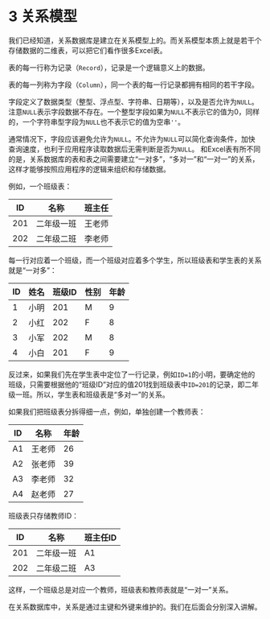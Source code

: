 # 3 关系模型

我们已经知道，关系数据库是建立在关系模型上的。而关系模型本质上就是若干个存储数据的二维表，可以把它们看作很多Excel表。

表的每一行称为记录（`Record`），记录是一个逻辑意义上的数据。

表的每一列称为字段（`Column`），同一个表的每一行记录都拥有相同的若干字段。

字段定义了数据类型（整型、浮点型、字符串、日期等），以及是否允许为`NULL`。注意`NULL`表示字段数据不存在。一个整型字段如果为`NULL`不表示它的值为0，同样的，一个字符串型字段为`NULL`也不表示它的值为空串`''`。

 通常情况下，字段应该避免允许为`NULL`。不允许为`NULL`可以简化查询条件，加快查询速度，也利于应用程序读取数据后无需判断是否为`NULL`。
和Excel表有所不同的是，关系数据库的表和表之间需要建立“一对多”，“多对一”和“一对一”的关系，这样才能够按照应用程序的逻辑来组织和存储数据。

例如，一个班级表：

|ID|名称|班主任|
|-|-|-|
|201|二年级一班|王老师|
|202|二年级二班|李老师|

每一行对应着一个班级，而一个班级对应着多个学生，所以班级表和学生表的关系就是“一对多”：

|ID|姓名|班级ID|性别|年龄|
|-|-|-|-|-|
|1|小明|201|M|9|
|2|小红|202|F|8|
|3|小军|202|M|8|
|4|小白|201|F|9|

反过来，如果我们先在学生表中定位了一行记录，例如`ID=1`的小明，要确定他的班级，只需要根据他的“班级ID”对应的值201找到班级表中`ID=201`的记录，即二年级一班。所以，学生表和班级表是“多对一”的关系。

如果我们把班级表分拆得细一点，例如，单独创建一个教师表：

|ID|名称|年龄|
|-|-|-|
|A1|王老师|26|
|A2|张老师|39|
|A3|李老师|32|
|A4|赵老师|27|

班级表只存储教师ID：

|ID|名称|班主任ID|
|-|-|-|
|201|二年级一班|A1|
|202|二年级二班|A3|

这样，一个班级总是对应一个教师，班级表和教师表就是“一对一”关系。

在关系数据库中，关系是通过主键和外键来维护的。我们在后面会分别深入讲解。